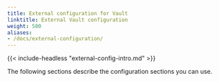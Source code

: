 ```yaml
---
title: External configuration for Vault
linktitle: External Vault configuration
weight: 500
aliases:
- /docs/external-configuration/
---
```


{{< include-headless "external-config-intro.md" >}}

The following sections describe the configuration sections you can use.
